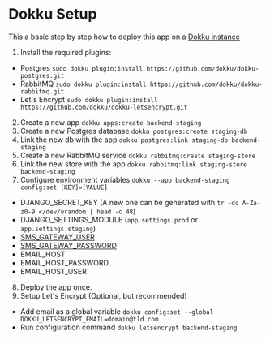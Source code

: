 # Dokku Setup

This a basic step by step how to deploy this app on a [Dokku instance](https://github.com/dokku/dokku)

1. Install the required plugins:
 - Postgres `sudo dokku plugin:install https://github.com/dokku/dokku-postgres.git`
 - RabbitMQ `sudo dokku plugin:install https://github.com/dokku/dokku-rabbitmq.git`
 - Let's Encrypt `sudo dokku plugin:install https://github.com/dokku/dokku-letsencrypt.git`
2. Create a new app `dokku apps:create backend-staging`
3. Create a new Postgres database `dokku postgres:create staging-db`
4. Link the new db with the app `dokku postgres:link staging-db backend-staging`
5. Create a new RabbitMQ service `dokku rabbitmq:create staging-store`
6. Link the new store with the app `dokku rabbitmq:link staging-store backend-staging`
7. Configure environment variables `dokku --app backend-staging config:set [KEY]=[VALUE]`
 - DJANGO_SECRET_KEY (A new one can be generated with `tr -dc A-Za-z0-9 </dev/urandom | head -c 48`)
 - DJANGO_SETTINGS_MODULE (`app.settings.prod` or `app.settings.staging`)
 - [SMS_GATEWAY_USER](https://smsgateway.me/admin/users/login#signup)
 - [SMS_GATEWAY_PASSWORD](https://smsgateway.me/admin/users/login#signup)
 - EMAIL_HOST
 - EMAIL_HOST_PASSWORD
 - EMAIL_HOST_USER
8. Deploy the app once.
9. Setup Let's Encrypt (Optional, but recommended)
 - Add email as a global variable `dokku config:set --global DOKKU_LETSENCRYPT_EMAIL=domain@tld.com`
 - Run configuration command `dokku letsencrypt backend-staging`
